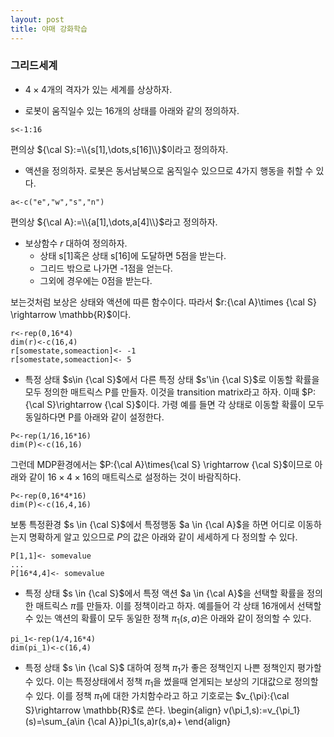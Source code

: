 ```yaml
---
layout: post
title: 야매 강화학습
---
```


### 그리드세계 

- $4\times 4$개의 격자가 있는 세계를 상상하자. 

- 로봇이 움직일수 있는 16개의 상태를 아래와 같의 정의하자. 
```{r}
s<-1:16
```
편의상 ${\cal S}:=\\{s[1],\dots,s[16]\\}$이라고 정의하자. 


- 액션을 정의하자. 로봇은 동서남북으로 움직일수 있으므로 4가지 행동을 취할 수 있다.
```{r}
a<-c("e","w","s","n")
```
편의상 ${\cal A}:=\\{a[1],\dots,a[4]\\}$라고 정의하자. 

- 보상함수 $r$ 대하여 정의하자. 
  - 상태 s[1]혹은 상태 s[16]에 도달하면 5점을 받는다. 
  - 그리드 밖으로 나가면 -1점을 얻는다. 
  - 그외에 경우에는 0점을 받는다.  

보는것처럼 보상은 상태와 액션에 따른 함수이다. 따라서 $r:{\cal A}\times {\cal S} \rightarrow \mathbb{R}$이다. 
```{r}
r<-rep(0,16*4)
dim(r)<-c(16,4)
r[somestate,someaction]<- -1
r[somestate,someaction]<- 5 
```

- 특정 상태 $s\in {\cal S}$에서 다른 특정 상태 $s'\in {\cal S}$로 이동할 확률을 모두 정의한 매트릭스 P를 만들자. 이것을 transition matrix라고 하자. 이때 $P:{\cal S}\rightarrow {\cal S}$이다. 가령 예를 들면 각 상태로 이동할 확률이 모두 동일하다면 P를 아래와 같이 설정한다. 
```{r}
P<-rep(1/16,16*16)
dim(P)<-c(16,16)
```
그런데 MDP환경에서는 $P:{\cal A}\times{\cal S} \rightarrow {\cal S}$이므로 아래와 같이 $16 \times  4 \times 16$의 매트릭스로 설정하는 것이 바람직하다. 
```{r}
P<-rep(0,16*4*16)
dim(P)<-c(16,4,16)
``` 
보통 특정환경 $s \in {\cal S}$에서 특정행동 $a \in {\cal A}$을 하면 어디로 이동하는지 명확하게 알고 있으므로 $P$의 값은 아래와 같이 세세하게 다 정의할 수 있다. 
```{r}
P[1,1]<- somevalue
...
P[16*4,4]<- somevalue
```

- 특정 상태 $s \in {\cal S}$에서 특정 액션 $a \in {\cal A}$을 선택할 확률을 정의한 매트릭스 $\pi$를 만들자. 이를 정책이라고 하자. 예를들어 각 상태 16개에서 선택할 수 있는 액션의 확률이 모두 동일한 정책 $\pi_1(s,a)$은 아래와 같이 정의할 수 있다. 
```{r}
pi_1<-rep(1/4,16*4)
dim(pi_1)<-c(16,4) 
```

- 특정 상태 $s \in {\cal S}$ 대하여 정책 $\pi_1$가 좋은 정책인지 나쁜 정책인지 평가할 수 있다. 이는 특정상태에서 정책 $\pi_1$을 썼을때 얻게되는 보상의 기대값으로 정의할 수 있다. 이를 정책 $\pi_1$에 대한 가치함수라고 하고 기호로는 $v_{\pi}:{\cal S}\rightarrow \mathbb{R}$로 쓴다. 
\begin{align}
v(\pi_1,s):=v_{\pi_1}(s)=\sum_{a\in {\cal A}}pi_1(s,a)r(s,a)+
\end{align}
